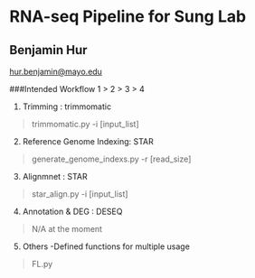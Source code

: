 RNA-seq Pipeline for Sung Lab
=============================

Benjamin Hur
------------
hur.benjamin@mayo.edu

###Intended Workflow 1 > 2 > 3 > 4

1. Trimming : trimmomatic
> trimmomatic.py -i [input_list]

2. Reference Genome Indexing: STAR
> generate_genome_indexs.py -r [read_size]

3. Alignmnet : STAR
> star_align.py -i [input_list]

4. Annotation & DEG : DESEQ
> N/A at the moment

5. Others
-Defined functions for multiple usage
> FL.py
